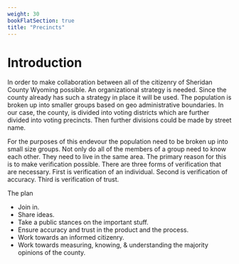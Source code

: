 ```yaml
---
weight: 30
bookFlatSection: true
title: "Precincts"
---
```


# Introduction

In order to make collaboration between all of the citizenry of Sheridan County Wyoming possible.
An organizational strategy is needed. Since the county already has such a strategy in place
it will be used. The population is broken up into smaller groups based on geo administrative 
boundaries. In our case, the county, is divided into voting districts which are further divided
into voting precincts. Then further divisions could be made by street name.

For the purposes of this endevour the population need to be broken up into small size groups.
Not only do all of the members of a group need to know each other. They need to live in the same
area. The primary reason for this is to make verification possible. There are three forms of 
verification that are necessary. First is verification of an individual. Second is verification
of accuracy. Third is verification of trust.

The plan
* Join in.
* Share ideas.
* Take a public stances on the important stuff.
* Ensure accuracy and trust in the product and the process.
* Work towards an informed citizenry.
* Work towards measuring, knowing, & understanding the majority opinions of the county. 

